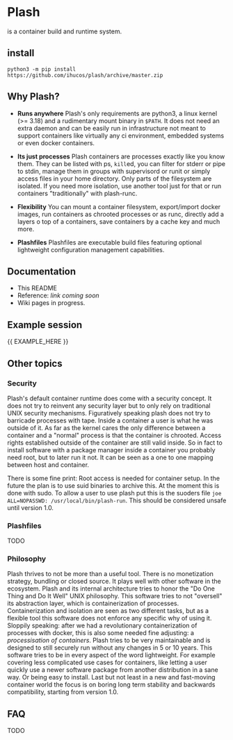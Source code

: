 
# Plash
is a container build and runtime system.

## install
```
python3 -m pip install https://github.com/ihucos/plash/archive/master.zip
```

## Why Plash?

- **Runs anywhere**
Plash's only requirements are python3, a linux kernel (>= 3.18) and a rudimentary mount binary in `$PATH`. It does not need an extra daemon and can be easily run in infrastructure not meant to support containers like virtually any ci environment, embedded systems or even docker containers.

- **Its just processes**
Plash containers are processes exactly like you know them. They can be listed with ps, `kill`ed, you can filter for stderr or pipe to stdin, manage them in groups with supervisord or runit or simply access files in your home directory. Only parts of the filesystem are isolated. If you need more isolation, use another tool just for that or run containers "traditionally" with plash-runc.

- **Flexibility**
You can mount a container filesystem, export/import docker images, run containers as chrooted processes or as runc, directly add a layers o top of a containers, save containers by a cache key and much more.

- **Plashfiles**
Plashfiles are executable build files featuring optional lightweight configuration management capabilities.

## Documentation
* This README
* Reference: *link coming soon*
* Wiki pages in progress.

## Example session
{{ EXAMPLE_HERE }}

## Other topics

### Security
Plash's default container runtime does come with a security concept. It does not try to reinvent any security layer but to only rely on traditional UNIX security mechanisms. Figuratively speaking plash does not try to barricade processes with tape. Inside a container a user is what he was outside of it. As far as the kernel cares the only difference between a container and a "normal" process is that the container is chrooted. Access rights established outside of the container are still valid inside. So in fact to install software with a package manager inside a container you probably need root, but to later run it not. It can be seen as a one to one mapping between host and container.

There is some fine print: Root access is needed for container setup. In the future the plan is to use suid binaries to archive this. At the moment this is done with sudo. To allow a user to use plash put this is the suoders file `joe ALL=NOPASSWD: /usr/local/bin/plash-run`. This should be considered unsafe until version 1.0.

### Plashfiles
TODO

### Philosophy
Plash thrives to not be more than a useful tool. There is no monetization strategy, bundling or closed source. It plays well with other software in the ecosystem. Plash and its internal architecture tries to honor the "Do One Thing and Do It Well" UNIX philosophy. This software tries to not "oversell" its abstraction layer, which is containerization of processes. Containerization and isolation are seen as two different tasks, but as a flexible tool this software does not enforce any specific why of using it. Sloppily speaking: after we had a revolutionary containerization of processes with docker, this is also some needed fine adjusting: a *processisation of containers*.
Plash tries to be very maintainable and is designed to still securely run without any changes in 5 or 10 years. This software tries to be in every aspect of the word lightweight. For example covering less complicated use cases for
containers, like letting a user quickly use a newer software package from another distribution in a sane way. Or being easy to install. Last but not least in a new and fast-moving container world the focus is on boring long term stability and backwards compatibility, starting from version 1.0.

## FAQ
TODO
